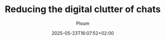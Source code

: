 ---
layout: post
title: "Reducing the digital clutter of chats"
link: https://ploum.net/2025-05-23-chats-digital-clutter.html
author: "Ploum"
published_date: "23/05/2025"
description: "I hate modern chats. They presuppose we are always online, always available to chat. They force us to see and think about them each time we get our eyes on one of our devices. Unlike mailboxes, they are never empty. We can’t even easily search through old messages (unlike the chat providers themselves, which use the logs to learn more about us). Chats are the epitome of the business idiot: they make you always busy but prevent you from thinking and achieving anything."
language: "en"
categories: "Liens"
tags: "app whatsapp signal messagerie"
og-tags: "app whatsapp signal messagerie"
date: "2025-05-23T16:07:52+02:00"
permalink: /:categories/:year/:month/:day/:title/
---